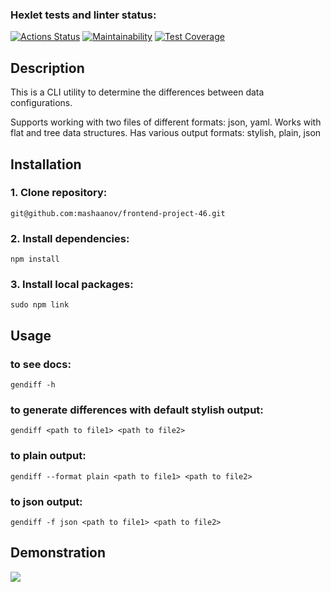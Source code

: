 ### Hexlet tests and linter status:
[![Actions Status](https://github.com/mashaanov/frontend-project-46/actions/workflows/hexlet-check.yml/badge.svg)](https://github.com/mashaanov/frontend-project-46/actions)
[![Maintainability](https://api.codeclimate.com/v1/badges/3f9e50a51ce013d46bf5/maintainability)](https://codeclimate.com/github/mashaanov/frontend-project-46/maintainability)
[![Test Coverage](https://api.codeclimate.com/v1/badges/3f9e50a51ce013d46bf5/test_coverage)](https://codeclimate.com/github/mashaanov/frontend-project-46/test_coverage) 

## Description

This is a CLI utility to determine the differences between data configurations.

Supports working with two files of different formats: json, yaml.
Works with flat and tree data structures.
Has various output formats: stylish, plain, json

## Installation

### 1. Clone repository:
    git@github.com:mashaanov/frontend-project-46.git
### 2. Install dependencies:
    npm install
### 3. Install local packages:
    sudo npm link
    
## Usage

### to see docs:
    gendiff -h  

### to generate differences with default stylish output:
    gendiff <path to file1> <path to file2>

### to plain output:
    gendiff --format plain <path to file1> <path to file2> 

### to json output:
    gendiff -f json <path to file1> <path to file2> 
    
## Demonstration

<a href="https://asciinema.org/a/d7S5ZP6upxQm3JO42utsAVY6t" target="_blank"><img src="https://asciinema.org/a/d7S5ZP6upxQm3JO42utsAVY6t.svg" /></a>
